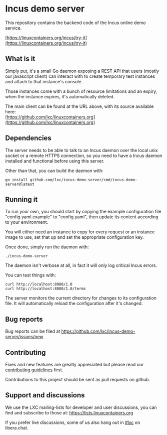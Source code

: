 # Incus demo server

This repository contains the backend code of the Incus online demo service.

[https://linuxcontainers.org/incus/try-it](https://linuxcontainers.org/incus/try-it)

## What is it

Simply put, it's a small Go daemon exposing a REST API that users
(mostly our javascript client) can interact with to create temporary
test instances and attach to that instance's console.

Those instances come with a bunch of resource limitations and an
expiry, when the instance expires, it's automatically deleted.

The main client can be found at the URL above, with its source available here:  
[https://github.com/lxc/linuxcontainers.org](https://github.com/lxc/linuxcontainers.org)

## Dependencies

The server needs to be able to talk to an Incus daemon over the local unix
socket or a remote HTTPS connection, so you need to have a Incus daemon
installed and functional before using this server.

Other than that, you can build the daemon with:

    go install github.com/lxc/incus-demo-server/cmd/incus-demo-server@latest

## Running it

To run your own, you should start by copying the example configuration
file "config.yaml.example" to "config.yaml", then update its content
according to your environment.

You will either need an instance to copy for every request or an
instance image to use, set that up and set the appropriate
configuration key.

Once done, simply run the daemon with:

    ./incus-demo-server

The daemon isn't verbose at all, in fact it will only log critical Incus errors.

You can test things with:

    curl http://localhost:8080/1.0
    curl http://localhost:8080/1.0/terms

The server monitors the current directory for changes to its configuration file.
It will automatically reload the configuration after it's changed.

## Bug reports

Bug reports can be filed at https://github.com/lxc/incus-demo-server/issues/new

## Contributing

Fixes and new features are greatly appreciated but please read our
[contributing guidelines](CONTRIBUTING.md) first.

Contributions to this project should be sent as pull requests on github.

## Support and discussions

We use the LXC mailing-lists for developer and user discussions, you can
find and subscribe to those at: https://lists.linuxcontainers.org

If you prefer live discussions, some of us also hang out in
[#lxc](https://web.libera.chat/#lxc) on libera.chat.
